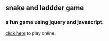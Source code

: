 ## snake and laddder game
 
###  a fun game using jquery and javascript.
 
[click here](http://www.trybuddy.net/game/snake.html) to play online.
